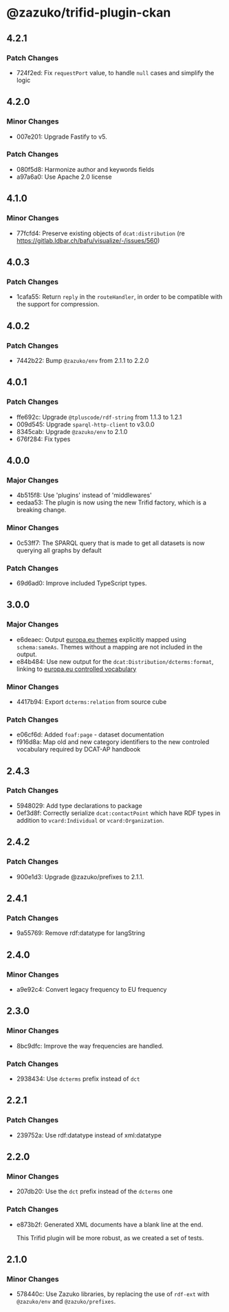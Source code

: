 # @zazuko/trifid-plugin-ckan

## 4.2.1

### Patch Changes

- 724f2ed: Fix `requestPort` value, to handle `null` cases and simplify the logic

## 4.2.0

### Minor Changes

- 007e201: Upgrade Fastify to v5.

### Patch Changes

- 080f5d8: Harmonize author and keywords fields
- a97a6a0: Use Apache 2.0 license

## 4.1.0

### Minor Changes

- 77fcfd4: Preserve existing objects of `dcat:distribution` (re https://gitlab.ldbar.ch/bafu/visualize/-/issues/560)

## 4.0.3

### Patch Changes

- 1cafa55: Return `reply` in the `routeHandler`, in order to be compatible with the support for compression.

## 4.0.2

### Patch Changes

- 7442b22: Bump `@zazuko/env` from 2.1.1 to 2.2.0

## 4.0.1

### Patch Changes

- ffe692c: Upgrade `@tpluscode/rdf-string` from 1.1.3 to 1.2.1
- 009d545: Upgrade `sparql-http-client` to v3.0.0
- 8345cab: Upgrade `@zazuko/env` to 2.1.0
- 676f284: Fix types

## 4.0.0

### Major Changes

- 4b515f8: Use 'plugins' instead of 'middlewares'
- eedaa53: The plugin is now using the new Trifid factory, which is a breaking change.

### Minor Changes

- 0c53ff7: The SPARQL query that is made to get all datasets is now querying all graphs by default

### Patch Changes

- 69d6ad0: Improve included TypeScript types.

## 3.0.0

### Major Changes

- e6deaec: Output [europa.eu themes](https://publications.europa.eu/resource/authority/data-theme) explicitly mapped using `schema:sameAs`. Themes without a mapping are not included in the output.
- e84b484: Use new output for the `dcat:Distribution/dcterms:format`, linking to [europa.eu controlled vocabulary](https://publications.europa.eu/resource/authority/file-type)

### Minor Changes

- 4417b94: Export `dcterms:relation` from source cube

### Patch Changes

- e06cf6d: Added `foaf:page` - dataset documentation
- f916d8a: Map old and new category identifiers to the new controled vocabulary required by DCAT-AP handbook

## 2.4.3

### Patch Changes

- 5948029: Add type declarations to package
- 0ef3d8f: Correctly serialize `dcat:contactPoint` which have RDF types in addition to `vcard:Individual` or `vcard:Organization`.

## 2.4.2

### Patch Changes

- 900e1d3: Upgrade @zazuko/prefixes to 2.1.1.

## 2.4.1

### Patch Changes

- 9a55769: Remove rdf:datatype for langString

## 2.4.0

### Minor Changes

- a9e92c4: Convert legacy frequency to EU frequency

## 2.3.0

### Minor Changes

- 8bc9dfc: Improve the way frequencies are handled.

### Patch Changes

- 2938434: Use `dcterms` prefix instead of `dct`

## 2.2.1

### Patch Changes

- 239752a: Use rdf:datatype instead of xml:datatype

## 2.2.0

### Minor Changes

- 207db20: Use the `dct` prefix instead of the `dcterms` one

### Patch Changes

- e873b2f: Generated XML documents have a blank line at the end.

  This Trifid plugin will be more robust, as we created a set of tests.

## 2.1.0

### Minor Changes

- 578440c: Use Zazuko libraries, by replacing the use of `rdf-ext` with `@zazuko/env` and `@zazuko/prefixes`.
